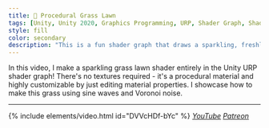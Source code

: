 ```yaml
---
title: 🦩 Procedural Grass Lawn
tags: [Unity, Unity 2020, Graphics Programming, URP, Shader Graph, Shader, Material, Video]
style: fill
color: secondary 
description: "This is a fun shader graph that draws a sparkling, freshly mown grass lawn! No textures required."
---
```


In this video, I make a sparkling grass lawn shader entirely in the Unity URP shader graph! There's no textures required - it's a procedural material and highly customizable by just editing material properties. I showcase how to make this grass using sine waves and Voronoi noise.

***

{% include elements/video.html id="DVVcHDf-bYc" %}
*[YouTube](https://youtu.be/DVVcHDf-bYc) [Patreon](https://www.patreon.com/posts/files-sparkling-48894807)* 